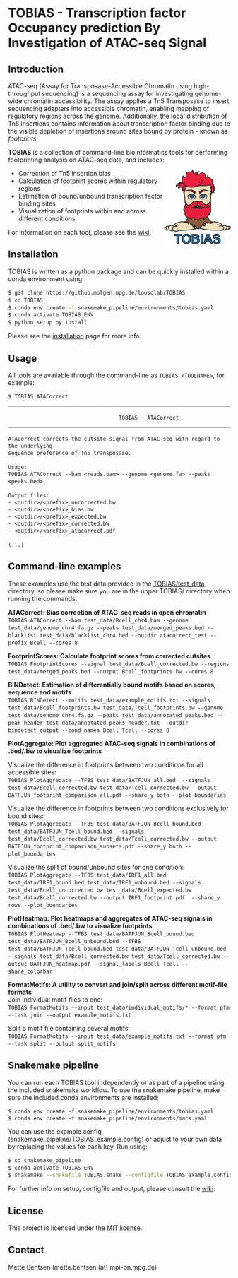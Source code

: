 TOBIAS - Transcription factor Occupancy prediction By Investigation of ATAC-seq Signal 
=======================================

Introduction 
------------

ATAC-seq (Assay for Transposase-Accessible Chromatin using high-throughput sequencing) is a sequencing assay for investigating genome-wide chromatin accessibility. The assay applies a Tn5 Transposase to insert sequencing adapters into accessible chromatin, enabling mapping of regulatory regions across the genome. Additionally, the local distribution of Tn5 insertions contains information about transcription factor binding due to the visible depletion of insertions around sites bound by protein - known as _footprints_. 

**TOBIAS** is a collection of command-line bioinformatics tools for performing footprinting analysis on ATAC-seq data, and includes:

<img align="right" width=150 src="/figures/tobias.png">

- Correction of Tn5 insertion bias
- Calculation of footprint scores within regulatory regions
- Estimation of bound/unbound transcription factor binding sites
- Visualization of footprints within and across different conditions

For information on each tool, please see the [wiki](https://github.molgen.mpg.de/loosolab/TOBIAS/wiki/).

Installation
------------
TOBIAS is written as a python package and can be quickly installed within a conda environment using:
```bash
$ git clone https://github.molgen.mpg.de/loosolab/TOBIAS
$ cd TOBIAS
$ conda env create -f snakemake_pipeline/environments/tobias.yaml
$ conda activate TOBIAS_ENV
$ python setup.py install
```
Please see the [installation](https://github.molgen.mpg.de/loosolab/TOBIAS/wiki/installation) page for more info.

Usage
------------
All tools are available through the command-line as ```TOBIAS <TOOLNAME>```, for example:
``` 
$ TOBIAS ATACorrect
__________________________________________________________________________________________

                                   TOBIAS ~ ATACorrect
__________________________________________________________________________________________

ATACorrect corrects the cutsite-signal from ATAC-seq with regard to the underlying
sequence preference of Tn5 transposase.

Usage:
TOBIAS ATACorrect --bam <reads.bam> --genome <genome.fa> --peaks <peaks.bed>

Output files:
- <outdir>/<prefix>_uncorrected.bw
- <outdir>/<prefix>_bias.bw
- <outdir>/<prefix>_expected.bw
- <outdir>/<prefix>_corrected.bw
- <outdir>/<prefix>_atacorrect.pdf

(...)
```

Command-line examples
-------------

These examples use the test data provided in the [TOBIAS/test_data](https://github.molgen.mpg.de/loosolab/TOBIAS/tree/master/test_data) directory, so please make sure you are in the upper TOBIAS/ directory when running the commands.

**ATACorrect: Bias correction of ATAC-seq reads in open chromatin**     
`TOBIAS ATACorrect --bam test_data/Bcell_chr4.bam --genome test_data/genome_chr4.fa.gz --peaks test_data/merged_peaks.bed --blacklist test_data/blacklist_chr4.bed --outdir atacorrect_test --prefix Bcell --cores 8`

**FootprintScores: Calculate footprint scores from corrected cutsites**    
`TOBIAS FootprintScores --signal test_data/Bcell_corrected.bw --regions test_data/merged_peaks.bed --output Bcell_footprints.bw --cores 8`

**BINDetect: Estimation of differentially bound motifs based on scores, sequence and motifs**   
`TOBIAS BINDetect --motifs test_data/example_motifs.txt --signals test_data/Bcell_footprints.bw test_data/Tcell_footprints.bw --genome test_data/genome_chr4.fa.gz --peaks test_data/annotated_peaks.bed --peak_header test_data/annotated_peaks_header.txt --outdir bindetect_output --cond_names Bcell Tcell --cores 8`

**PlotAggregate: Plot aggregated ATAC-seq signals in combinations of .bed/.bw to visualize footprints**  

Visualize the difference in footprints between two conditions for all accessible sites:    
`TOBIAS PlotAggregate --TFBS test_data/BATFJUN_all.bed  --signals test_data/Bcell_corrected.bw test_data/Tcell_corrected.bw --output BATFJUN_footprint_comparison_all.pdf --share_y both --plot_boundaries`

Visualize the difference in footprints between two conditions exclusively for bound sites:   
`TOBIAS PlotAggregate --TFBS test_data/BATFJUN_Bcell_bound.bed test_data/BATFJUN_Tcell_bound.bed --signals test_data/Bcell_corrected.bw test_data/Tcell_corrected.bw --output BATFJUN_footprint_comparison_subsets.pdf --share_y both --plot_boundaries`   

Visualize the split of bound/unbound sites for one condition:   
`TOBIAS PlotAggregate --TFBS test_data/IRF1_all.bed test_data/IRF1_bound.bed test_data/IRF1_unbound.bed --signals test_data/Bcell_uncorrected.bw test_data/Bcell_expected.bw test_data/Bcell_corrected.bw --output IRF1_footprint.pdf  --share_y rows --plot_boundaries`

**PlotHeatmap: Plot heatmaps and aggregates of ATAC-seq signals in combinations of .bed/.bw to visualize footprints**   
``TOBIAS PlotHeatmap --TFBS test_data/BATFJUN_Bcell_bound.bed test_data/BATFJUN_Bcell_unbound.bed --TFBS test_data/BATFJUN_Tcell_bound.bed test_data/BATFJUN_Tcell_unbound.bed --signals test_data/Bcell_corrected.bw test_data/Tcell_corrected.bw --output BATFJUN_heatmap.pdf --signal_labels Bcell Tcell --share_colorbar``

**FormatMotifs: A utility to convert and join/split across different motif-file formats**    
Join individual motif files to one:    
`TOBIAS FormatMotifs --input test_data/individual_motifs/* --format pfm --task join --output example_motifs.txt`  

Split a motif file containing several motifs:    
`TOBIAS FormatMotifs --input test_data/example_motifs.txt --format pfm --task split --output split_motifs`


Snakemake pipeline
------------

You can run each TOBIAS tool independently or as part of a pipeline using the included snakemake workflow. To use the snakemake pipeline, make sure the included conda environments are installed:
```
$ conda env create -f snakemake_pipeline/environments/tobias.yaml
$ conda env create -f snakemake_pipeline/environments/macs.yaml
```

You can use the example config (snakemake_pipeline/TOBIAS_example.config) or adjust to your own data by replacing the values for each key. Run using:
```bash
$ cd snakemake_pipeline
$ conda activate TOBIAS_ENV
$ snakemake --snakefile TOBIAS.snake --configfile TOBIAS_example.config --cores [number of cores] --keep-going
```
For further info on setup, configfile and output, please consult the [wiki](https://github.molgen.mpg.de/loosolab/TOBIAS/wiki/snakemake-pipeline).

License
------------
This project is licensed under the [MIT license](LICENSE). 


Contact
------------
Mette Bentsen (mette.bentsen (at) mpi-bn.mpg.de)
